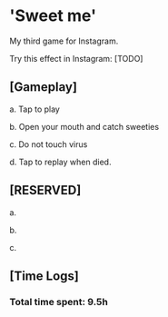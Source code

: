 # 'Sweet me'

My third game for Instagram.

Try this effect in Instagram: [TODO]

## [Gameplay]

a. Tap to play

b. Open your mouth and catch sweeties

c. Do not touch virus

d. Tap to replay when died.

## [RESERVED]

a.

b.

c. 

## [Time Logs]

### Total time spent: 9.5h
